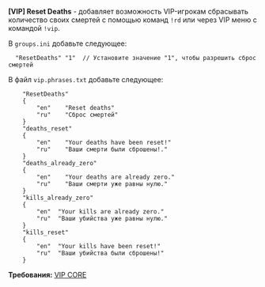 **[VIP] Reset Deaths** - добавляет возможность VIP-игрокам сбрасывать количество своих смертей с помощью команд `!rd` или через VIP меню с командой `!vip`.

В `groups.ini` добавьте следующее:
```
  "ResetDeaths" "1"  // Установите значение "1", чтобы разрешить сброс смертей
```

В файл `vip.phrases.txt` добавьте следующее:
```
	"ResetDeaths"
	{
		"en"    "Reset deaths"
		"ru"    "Сброс смертей"
	}
	"deaths_reset"
	{
		"en"    "Your deaths have been reset!"
		"ru"    "Ваши смерти были сброшены!."
	}
	"deaths_already_zero"
	{
		"en"    "Your deaths are already zero."
		"ru"    "Ваши смерти уже равны нулю."
	}
	"kills_already_zero"
	{
		"en"  "Your kills are already zero."
		"ru"  "Ваши убийства уже равны нулю."
	}
	"kills_reset"
	{
		"en"  "Your kills have been reset!"
		"ru"  "Ваши убийства были сброшены!"
	}	
```

**Требования:**
[VIP CORE](https://csdevs.net/resources/vip-core.511/)
